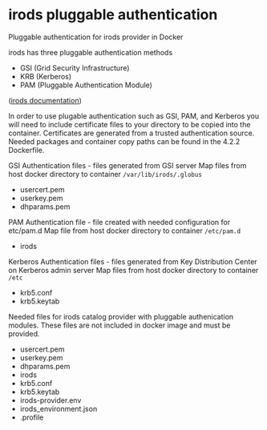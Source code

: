 # irods pluggable authentication

Pluggable authentication for irods provider in Docker

irods has three pluggable authentication methods

- GSI (Grid Security Infrastructure)
- KRB (Kerberos)
- PAM (Pluggable Authentication Module)  

([irods documentation](https://docs.irods.org/4.2.0/plugins/pluggable_authentication/))

In order to use plugable authentication such as GSI, PAM, and Kerberos you will need to include certificate files to your directory to be copied into the container. Certificates are generated from a trusted authentication source. Needed packages and container copy paths can be found in the 4.2.2 Dockerfile.

GSI Authentication files - files generated from GSI server
 Map files from host docker directory to container `/var/lib/irods/.globus`
- usercert.pem 
- userkey.pem
- dhparams.pem

PAM Authentication file - file created with needed configuration for etc/pam.d
 Map file from host docker directory to container `/etc/pam.d`
- irods

Kerberos Authentication files - files generated from Key Distribution Center on Kerberos admin server
 Map files from host docker directory to container `/etc`
- krb5.conf
- krb5.keytab


Needed files for irods catalog provider with pluggable authenication modules. These files are not included in docker image and must be provided.

- usercert.pem
- userkey.pem
- dhparams.pem
- irods
- krb5.conf
- krb5.keytab
- irods-provider.env
- irods_environment.json
- .profile

